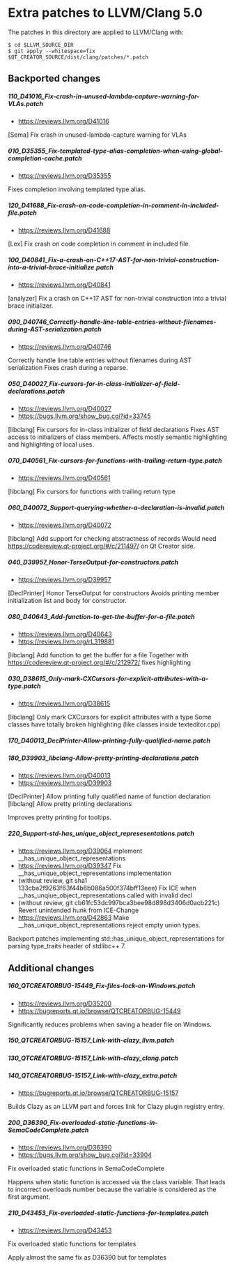 Extra patches to LLVM/Clang 5.0
===============================

The patches in this directory are applied to LLVM/Clang with:

    $ cd $LLVM_SOURCE_DIR
    $ git apply --whitespace=fix $QT_CREATOR_SOURCE/dist/clang/patches/*.patch

Backported changes
------------------

##### 110_D41016_Fix-crash-in-unused-lambda-capture-warning-for-VLAs.patch

* <https://reviews.llvm.org/D41016>

[Sema] Fix crash in unused-lambda-capture warning for VLAs

##### 010_D35355_Fix-templated-type-alias-completion-when-using-global-completion-cache.patch

* <https://reviews.llvm.org/D35355>

Fixes completion involving templated type alias.

##### 120_D41688_Fix-crash-on-code-completion-in-comment-in-included-file.patch

* <https://reviews.llvm.org/D41688>

[Lex]  Fix crash on code completion in comment in included file.

##### 100_D40841_Fix-a-crash-on-C++17-AST-for-non-trivial-construction-into-a-trivial-brace-initialize.patch

* <https://reviews.llvm.org/D40841>

[analyzer] Fix a crash on C++17 AST for non-trivial construction into a trivial brace initializer.

##### 090_D40746_Correctly-handle-line-table-entries-without-filenames-during-AST-serialization.patch

* <https://reviews.llvm.org/D40746>

Correctly handle line table entries without filenames during AST serialization
Fixes crash during a reparse.

##### 050_D40027_Fix-cursors-for-in-class-initializer-of-field-declarations.patch

* <https://reviews.llvm.org/D40027>
* <https://bugs.llvm.org/show_bug.cgi?id=33745>

[libclang] Fix cursors for in-class initializer of field declarations
Fixes AST access to initializers of class members. Affects mostly semantic highlighting and highlighting of local uses.

##### 070_D40561_Fix-cursors-for-functions-with-trailing-return-type.patch

* <https://reviews.llvm.org/D40561>

[libclang] Fix cursors for functions with trailing return type

##### 060_D40072_Support-querying-whether-a-declaration-is-invalid.patch

* <https://reviews.llvm.org/D40072>

[libclang] Add support for checking abstractness of records
Would need https://codereview.qt-project.org/#/c/211497/ on Qt Creator side.

##### 040_D39957_Honor-TerseOutput-for-constructors.patch

* <https://reviews.llvm.org/D39957>

[DeclPrinter] Honor TerseOutput for constructors
Avoids printing member initialization list and body for constructor.

##### 080_D40643_Add-function-to-get-the-buffer-for-a-file.patch

* <https://reviews.llvm.org/D40643>
* <https://reviews.llvm.org/rL319881>

[libclang] Add function to get the buffer for a file
Together with https://codereview.qt-project.org/#/c/212972/ fixes highlighting

##### 030_D38615_Only-mark-CXCursors-for-explicit-attributes-with-a-type.patch

* <https://reviews.llvm.org/D38615>

[libclang] Only mark CXCursors for explicit attributes with a type
Some classes have totally broken highlighting (like classes inside texteditor.cpp)

##### 170_D40013_DeclPrinter-Allow-printing-fully-qualified-name.patch
##### 180_D39903_libclang-Allow-pretty-printing-declarations.patch

* <https://reviews.llvm.org/D40013>
* <https://reviews.llvm.org/D39903>

[DeclPrinter] Allow printing fully qualified name of function declaration
[libclang] Allow pretty printing declarations

Improves pretty printing for tooltips.

##### 220_Support-std-has_unique_object_represesentations.patch

* https://reviews.llvm.org/D39064 mplement __has_unique_object_representations
* https://reviews.llvm.org/D39347 Fix __has_unique_object_representations implementation
* (without review, git sha1 133cba2f9263f63f44b6b086a500f374bff13eee) Fix ICE when __has_unqiue_object_representations called with invalid decl
* (without review, git cb61fc53dc997bca3bee98d898d3406d0acb221c) Revert unintended hunk from ICE-Change
* https://reviews.llvm.org/D42863 Make __has_unique_object_representations reject empty union types.

Backport patches implementing std::has_unique_object_representations for
parsing type_traits header of stdlibc++ 7.

Additional changes
------------------

##### 160_QTCREATORBUG-15449_Fix-files-lock-on-Windows.patch

* <https://reviews.llvm.org/D35200>
* <https://bugreports.qt.io/browse/QTCREATORBUG-15449>

Significantly reduces problems when saving a header file on Windows.

##### 150_QTCREATORBUG-15157_Link-with-clazy_llvm.patch
##### 130_QTCREATORBUG-15157_Link-with-clazy_clang.patch
##### 140_QTCREATORBUG-15157_Link-with-clazy_extra.patch

* <https://bugreports.qt.io/browse/QTCREATORBUG-15157>

Builds Clazy as an LLVM part and forces link for Clazy plugin registry entry.

##### 200_D36390_Fix-overloaded-static-functions-in-SemaCodeComplete.patch

* <https://reviews.llvm.org/D36390>
* <https://bugs.llvm.org/show_bug.cgi?id=33904>

Fix overloaded static functions in SemaCodeComplete

Happens when static function is accessed via the class variable.
That leads to incorrect overloads number because the variable is considered as the first argument.

##### 210_D43453_Fix-overloaded-static-functions-for-templates.patch

* <https://reviews.llvm.org/D43453>

Fix overloaded static functions for templates

Apply almost the same fix as D36390 but for templates
